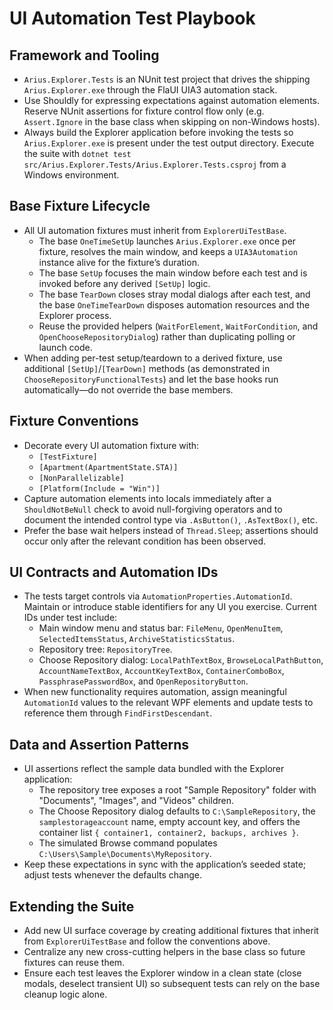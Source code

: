 # UI Automation Test Playbook

## Framework and Tooling
- `Arius.Explorer.Tests` is an NUnit test project that drives the shipping `Arius.Explorer.exe` through the FlaUI UIA3 automation stack.
- Use Shouldly for expressing expectations against automation elements. Reserve NUnit assertions for fixture control flow only (e.g. `Assert.Ignore` in the base class when skipping on non-Windows hosts).
- Always build the Explorer application before invoking the tests so `Arius.Explorer.exe` is present under the test output directory. Execute the suite with `dotnet test src/Arius.Explorer.Tests/Arius.Explorer.Tests.csproj` from a Windows environment.

## Base Fixture Lifecycle
- All UI automation fixtures must inherit from `ExplorerUiTestBase`.
  - The base `OneTimeSetUp` launches `Arius.Explorer.exe` once per fixture, resolves the main window, and keeps a `UIA3Automation` instance alive for the fixture’s duration.
  - The base `SetUp` focuses the main window before each test and is invoked before any derived `[SetUp]` logic.
  - The base `TearDown` closes stray modal dialogs after each test, and the base `OneTimeTearDown` disposes automation resources and the Explorer process.
  - Reuse the provided helpers (`WaitForElement`, `WaitForCondition`, and `OpenChooseRepositoryDialog`) rather than duplicating polling or launch code.
- When adding per-test setup/teardown to a derived fixture, use additional `[SetUp]`/`[TearDown]` methods (as demonstrated in `ChooseRepositoryFunctionalTests`) and let the base hooks run automatically—do not override the base members.

## Fixture Conventions
- Decorate every UI automation fixture with:
  - `[TestFixture]`
  - `[Apartment(ApartmentState.STA)]`
  - `[NonParallelizable]`
  - `[Platform(Include = "Win")]`
- Capture automation elements into locals immediately after a `ShouldNotBeNull` check to avoid null-forgiving operators and to document the intended control type via `.AsButton()`, `.AsTextBox()`, etc.
- Prefer the base wait helpers instead of `Thread.Sleep`; assertions should occur only after the relevant condition has been observed.

## UI Contracts and Automation IDs
- The tests target controls via `AutomationProperties.AutomationId`. Maintain or introduce stable identifiers for any UI you exercise. Current IDs under test include:
  - Main window menu and status bar: `FileMenu`, `OpenMenuItem`, `SelectedItemsStatus`, `ArchiveStatisticsStatus`.
  - Repository tree: `RepositoryTree`.
  - Choose Repository dialog: `LocalPathTextBox`, `BrowseLocalPathButton`, `AccountNameTextBox`, `AccountKeyTextBox`, `ContainerComboBox`, `PassphrasePasswordBox`, and `OpenRepositoryButton`.
- When new functionality requires automation, assign meaningful `AutomationId` values to the relevant WPF elements and update tests to reference them through `FindFirstDescendant`.

## Data and Assertion Patterns
- UI assertions reflect the sample data bundled with the Explorer application:
  - The repository tree exposes a root "Sample Repository" folder with "Documents", "Images", and "Videos" children.
  - The Choose Repository dialog defaults to `C:\SampleRepository`, the `samplestorageaccount` name, empty account key, and offers the container list `{ container1, container2, backups, archives }`.
  - The simulated Browse command populates `C:\Users\Sample\Documents\MyRepository`.
- Keep these expectations in sync with the application’s seeded state; adjust tests whenever the defaults change.

## Extending the Suite
- Add new UI surface coverage by creating additional fixtures that inherit from `ExplorerUiTestBase` and follow the conventions above.
- Centralize any new cross-cutting helpers in the base class so future fixtures can reuse them.
- Ensure each test leaves the Explorer window in a clean state (close modals, deselect transient UI) so subsequent tests can rely on the base cleanup logic alone.
